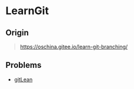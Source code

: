 # LearnGit

## Origin

> <https://oschina.gitee.io/learn-git-branching/>

## Problems

- [gitLean](./git练习/git-learn.md)
